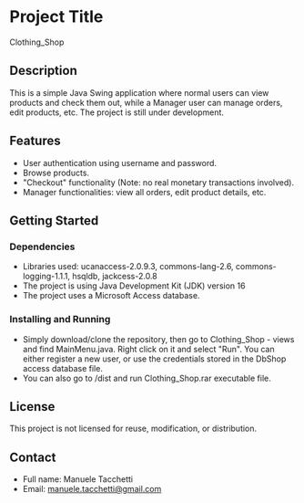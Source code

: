 # Project Title
Clothing_Shop

## Description
This is a simple Java Swing application where normal users can view products and check them out, while a Manager user can manage orders, edit products, etc. The project is still under development.

## Features
- User authentication using username and password.
- Browse products.
- "Checkout" functionality (Note: no real monetary transactions involved).
- Manager functionalities: view all orders, edit product details, etc.

## Getting Started

### Dependencies
- Libraries used: ucanaccess-2.0.9.3, commons-lang-2.6, commons-logging-1.1.1, hsqldb, jackcess-2.0.8
- The project is using Java Development Kit (JDK) version 16
- The project uses a Microsoft Access database.

### Installing and Running
- Simply download/clone the repository, then go to Clothing_Shop - views and find MainMenu.java. Right click on it and select "Run". You can either register a new user, or use the credentials stored in the DbShop access database file.
- You can also go to /dist and run Clothing_Shop.rar executable file.

## License
This project is not licensed for reuse, modification, or distribution.

## Contact
- Full name: Manuele Tacchetti
- Email: manuele.tacchetti@gmail.com
